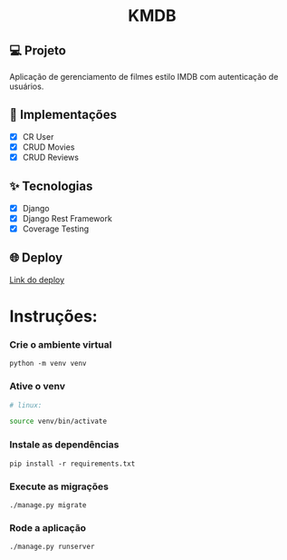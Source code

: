 <h1 align="center">
KMDB
</h1>

## 💻 Projeto

Aplicação de gerenciamento de filmes estilo IMDB com autenticação de usuários.

## 🔨 Implementações

- [x] CR User
- [x] CRUD Movies
- [x] CRUD Reviews

## ✨ Tecnologias

- [x] Django
- [x] Django Rest Framework
- [x] Coverage Testing

## 🌐 Deploy

[Link do deploy](https://kmdb-caio.herokuapp.com/api/docs/)

# Instruções:
 
### Crie o ambiente virtual
```
python -m venv venv
```
### Ative o venv
```bash
# linux: 

source venv/bin/activate

```

### Instale as dependências 
```
pip install -r requirements.txt
```
### Execute as migrações
```
./manage.py migrate
```
### Rode a aplicação
```
./manage.py runserver
```

